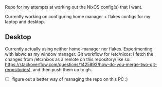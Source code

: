 Repo for my attempts at working out the NixOS config(s) that I want.

Currently working on configuring home manager + flakes configs for my laptop and desktop.

## Desktop
Currently actually using neither home-manager nor flakes.
Experimenting with labwc as my window manager.
Git workflow for /etc/nixos: I fetch the changes from /etc/nixos as a remote on this repository(like so: https://stackoverflow.com/questions/1425892/how-do-you-merge-two-git-repositories), and then push them up to gh.
- [ ] figure out a better way of managing the repo on this PC :)
